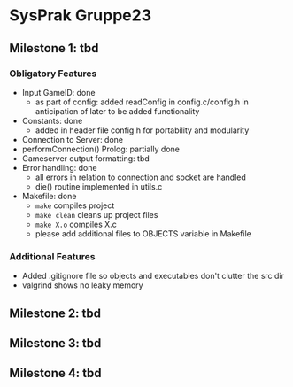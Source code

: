 SysPrak Gruppe23
====================================

Milestone 1: tbd
----------------
### Obligatory Features
* Input GameID: done
  * as part of config: added readConfig in config.c/config.h in anticipation of later to be added functionality
* Constants: done
  * added in header file config.h for portability and modularity
* Connection to Server: done
* performConnection() Prolog: partially done
* Gameserver output formatting: tbd
* Error handling: done
  * all errors in relation to connection and socket are handled
  * die() routine implemented in utils.c
* Makefile: done
  * `make` compiles project
  * `make clean` cleans up project files
  * `make X.o` compiles X.c
  * please add additional files to OBJECTS variable in Makefile

### Additional Features
* Added .gitignore file so objects and executables don't clutter the src dir
* valgrind shows no leaky memory

Milestone 2: tbd
----------------

Milestone 3: tbd
----------------

Milestone 4: tbd
----------------
